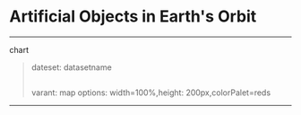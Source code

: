 # Artificial Objects in Earth's Orbit

---
chart
>
>dateset: datasetname
> ```sql
> 
> ```
>varant: map
>options: width=100%,height: 200px,colorPalet=reds
>
---


